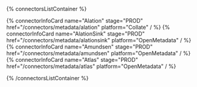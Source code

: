 {% connectorsListContainer %}

{% connectorInfoCard name="Alation" stage="PROD" href="/connectors/metadata/alation" platform="Collate" / %}
{% connectorInfoCard name="AlationSink" stage="PROD" href="/connectors/metadata/alationsink" platform="OpenMetadata" / %}
{% connectorInfoCard name="Amundsen" stage="PROD" href="/connectors/metadata/amundsen" platform="OpenMetadata" / %}
{% connectorInfoCard name="Atlas" stage="PROD" href="/connectors/metadata/atlas" platform="OpenMetadata" / %}

{% /connectorsListContainer %}
